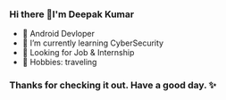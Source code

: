 ### Hi there 👋I'm Deepak Kumar

- 🔭 Android Devloper
- 🌱 I’m currently learning CyberSecurity
- 👀 Looking for Job & Internship
- 🚀 Hobbies: traveling

### Thanks for checking it out. Have a good day. ✨
